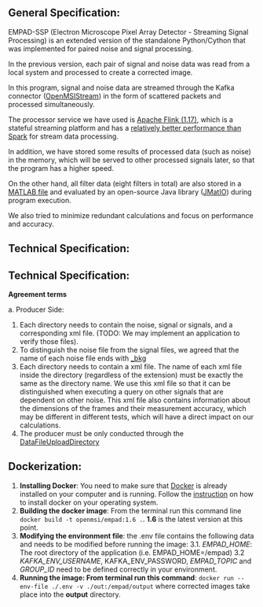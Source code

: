 ## General Specification:

EMPAD-SSP (Electron Microscope Pixel Array Detector - Streaming Signal Processing) is an extended version of the standalone Python/Cython that was implemented for paired noise and signal processing.

In the previous version, each pair of signal and noise data was read from a local system and processed to create a corrected image.

In this program, signal and noise data are streamed through the Kafka connector ([OpenMSIStream](https://openmsistream.readthedocs.io/en/latest/)) in the form of scattered packets and processed simultaneously.

The processor service we have used is [Apache Flink (1.17)](https://flink.apache.org/), which is a stateful streaming platform and has a [relatively better performance than Spark](https://www.macrometa.com/event-stream-processing/spark-vs-flink) for stream data processing.

In addition, we have stored some results of processed data (such as noise) in the memory, which will be served to other processed signals later, so that the program has a higher speed.

On the other hand, all filter data (eight filters in total) are also stored in a [MATLAB file](https://github.com/paradimdata/varimatstream/blob/main/mask/mask.mat) and evaluated by an open-source Java library ([JMatIO](https://github.com/diffplug/JMatIO)) during program execution.

We also tried to minimize redundant calculations and focus on performance and accuracy.

## Technical Specification:

## Technical Specification:
**Agreement terms**

a. Producer Side:
1. Each directory needs to contain the noise, signal or signals, and a corresponding xml file.
(TODO: We may implement an application to verify those files).
2. To distinguish the noise file from the signal files, we agreed that the name of each noise file ends with [_bkg](https://github.com/paradimdata/varimatstream/blob/main/src/main/resources/META-INF/main/java/org/paradim/empad/com/EMPADConstants.java)
3. Each directory needs to contain a xml file. The name of each xml file inside the directory (regardless of the extension) must be exactly the same as the directory name. We use this xml file so that it can be distinguished when executing a query on other signals that are dependent on other noise. This xml file also contains information about the dimensions of the frames and their measurement accuracy, which may be different in different tests, which will have a direct impact on our calculations.
4. The producer must be only conducted through the [DataFileUploadDirectory](https://openmsistream.readthedocs.io/en/latest/user_info/main_programs/data_file_upload_directory.html)

   
## Dockerization:
1. **Installing Docker**: You need to make sure that [Docker](https://docs.docker.com) is already installed on your computer and is running. Follow the [instruction](https://docs.docker.com/engine/install/) on how to install docker on your operating system.
2. **Building the docker image**: From the terminal run this command line `docker build -t openmsi/empad:1.6 .`. **1.6** is the latest version at this point.
3. **Modifying the environment file**: the .env file contains the following data and needs to be modified before running the image:
 3.1. _EMPAD_HOME_: The root directory of the application (i.e. EMPAD_HOME=/empad)
 3.2 _KAFKA_ENV_USERNAME_, KAFKA_ENV_PASSWORD, _EMPAD_TOPIC_ and _GROUP_ID_ need to be defined correctly in your environment.
4. **Running the image: From terminal run this command**: `docker run --env-file ./.env -v ./out:/empad/output` where corrected images take place into the **output** directory.

